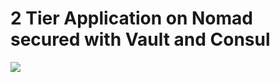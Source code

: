 # 2 Tier Application on Nomad secured with Vault and Consul
![](https://github.com/djschnei21/terraform-nomad-workload/blob/76598c21bb14331f15e712ea1c94309f3615c32a/diagram.png?raw=true)
